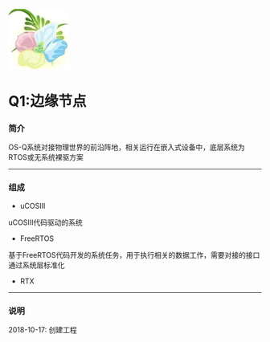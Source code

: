 ﻿[![sites](docs/os-q.png)](http://www.os-q.com)

# Q1:边缘节点

### 简介

OS-Q系统对接物理世界的前沿阵地，相关运行在嵌入式设备中，底层系统为RTOS或无系统裸驱方案

---

### 组成

- uCOSIII

uCOSIII代码驱动的系统

- FreeRTOS

基于FreeRTOS代码开发的系统任务，用于执行相关的数据工作，需要对接的接口通过系统层标准化

- RTX


---

### 说明

2018-10-17: 创建工程

